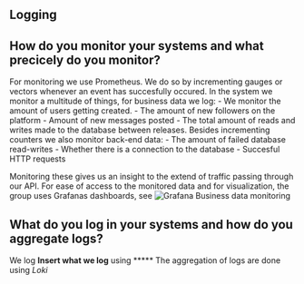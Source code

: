 ## Logging


## How do you monitor your systems and what precicely do you monitor?

For monitoring we use Prometheus. We do so by incrementing gauges or vectors whenever an event has succesfully occured.
In the system we monitor a multitude of things, for business data we log:
    - We monitor the amount of users getting created.
    - The amount of new followers on the platform
    - Amount of new messages posted
    - The total amount of reads and writes made to the database between releases.
Besides incrementing counters we also monitor back-end data:
    - The amount of failed database read-writes
    - Whether there is a connection to the database
    - Succesful HTTP requests

Monitoring these gives us an insight to the extend of traffic passing through our API.
For ease of access to the monitored data and for visualization, the group uses Grafanas dashboards, see ![Grafana Business data monitoring](/images/BusinessData.png)

## What do you log in your systems and how do you aggregate logs?


We log **Insert what we log** using *****
The aggregation of logs are done using *Loki* 





